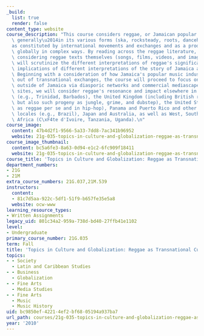 ```yaml
---
_build:
  list: true
  render: false
content_type: website
course_description: "This course considers reggae, or Jamaican popular music more\
  \ generally\u2014in its various forms (ska, rocksteady, roots, dancehall)\u2014\
  as constituted by international movements and exchanges and as a product that circulates\
  \ globally in complex ways. By reading across the reggae literature, as well as\
  \ considering reggae texts themselves (songs, films, videos, and images), students\
  \ will scrutinize the different interpretations of reggae's significance and the\
  \ implications of different interpretations of the story of Jamaica and its music.\
  \ Beginning with a consideration of how Jamaica's popular music industry emerged\
  \ out of transnational exchanges, the course will proceed to focus on reggae's circulation\
  \ outside of Jamaica via diasporic networks and commercial mediascapes. Among other\
  \ sites, we will consider reggae's resonance and impact elsewhere in the Anglo Caribbean\
  \ (e.g., Trinidad, Barbados), the United Kingdom (including British reggae styles\
  \ but also such progeny as jungle, grime, and dubstep), the United States (both\
  \ as reggae per se and in hip-hop), Panama and Puerto Rico and other Latin American\
  \ locales (e.g., Brazil), Japan and Australia, as well as West, South, and East\
  \ Africa (C\xF4te d'Ivoire, Tanzania, Uganda).\n"
course_image:
  content: 47b4d2f1-9566-5a33-7dd8-7ac341b96952
  website: 21g-035-topics-in-culture-and-globalization-reggae-as-transnational-culture-fall-2010
course_image_thumbnail:
  content: bc5a6fe3-8a63-0d94-e1c2-6fc909f18411
  website: 21g-035-topics-in-culture-and-globalization-reggae-as-transnational-culture-fall-2010
course_title: 'Topics in Culture and Globalization: Reggae as Transnational Culture'
department_numbers:
- 21G
- 21M
extra_course_numbers: 21G.037,21M.539
instructors:
  content:
  - 81c7d5aa-922c-5df1-51f9-b657fe35e5a8
  website: ocw-www
learning_resource_types:
- Written Assignments
legacy_uid: 801c34a2-959a-738d-bd40-27ffb41e1102
level:
- Undergraduate
primary_course_number: 21G.035
term: Fall
title: 'Topics in Culture and Globalization: Reggae as Transnational Culture'
topics:
- - Society
  - Latin and Caribbean Studies
- - Business
  - Globalization
- - Fine Arts
  - Media Studies
- - Fine Arts
  - Music
  - Music History
uid: bc9850ef-4221-4ef2-bf68-05194a937ba7
url_path: courses/21g-035-topics-in-culture-and-globalization-reggae-as-transnational-culture-fall-2010
year: '2010'
---
```

